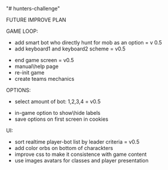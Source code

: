 "# hunters-challenge" 

FUTURE IMPROVE PLAN

GAME LOOP:
+ add smart bot who directly hunt for mob as an option = v 0.5
+ add keyboard1 and keyboard2 scheme = v0.5
- end game screen = v0.5
- manual\help page
- re-init game
- create teams mechanics

OPTIONS:
+ select amount of bot: 1,2,3,4  = v0.5
- in-game option to show\hide labels
- save options on first screen in cookies

UI:
- sort realtime player-bot list by leader criteria  = v0.5
- add color orbs on bottom of charackters
- improve css to make it consistence with game content
- use images avatars for classes and player presentation